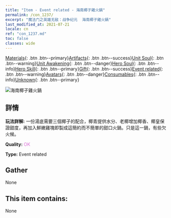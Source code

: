 ```yaml
---
title: "Item - Event related - 海南椰子雞火鍋"
permalink: /con_1237/
excerpt: "魔法门之英雄无敌：战争纪元  海南椰子雞火鍋"
last_modified_at: 2021-07-21
locale: cn
ref: "con_1237.md"
toc: false
classes: wide
---
```

 [Materials](/ItemsCN/){: .btn .btn--primary}[Artifacts](/ItemsCN/Artifacts/){: .btn .btn--success}[Unit Soul](/ItemsCN/UnitSoul/){: .btn .btn--warning}[Unit Awakening](/ItemsCN/UnitAwakening/){: .btn .btn--danger}[Hero Soul](/ItemsCN/HeroSoul/){: .btn .btn--info}[Hero Skill](/ItemsCN/HeroSkill/){: .btn .btn--primary}[Gift](/ItemsCN/Gift/){: .btn .btn--success}[Event related](/ItemsCN/Events/){: .btn .btn--warning}[Avatars](/ItemsCN/Avatars/){: .btn .btn--danger}[Consumables](/ItemsCN/Consumables/){: .btn .btn--info}[Unknown](/ItemsCN/Unknown/){: .btn .btn--primary}

 ![海南椰子雞火鍋](/images/t/i_81531231.png)

## 詳情
 **玩法詳解:** 一份湯底需要三個椰子的配合，椰青提供水分、老椰增加椰香、椰皇保證甜度，再加入鮮嫩雞塊即製成這簡約而不簡單的甜口火鍋。只是這一鍋，有些欠火候。

 **Quality:** <span style="color: #DA70D6">OK</span>

 **Type:** Event related

## Gather

  None

## This item contains:

  None

